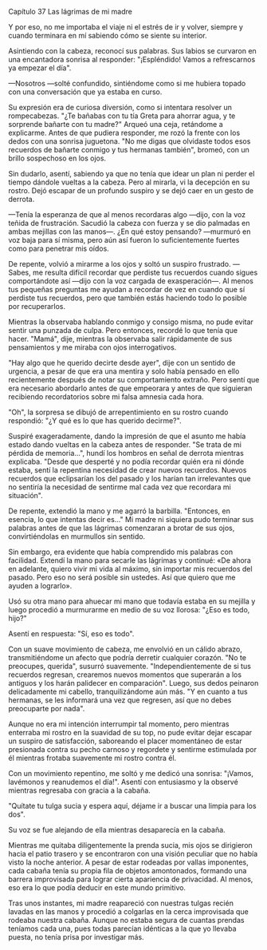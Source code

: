 
Capítulo 37 Las lágrimas de mi madre

Y por eso, no me importaba el viaje ni el estrés de ir y volver, siempre y cuando terminara en mí sabiendo cómo se siente su interior.

Asintiendo con la cabeza, reconocí sus palabras. Sus labios se curvaron en una encantadora sonrisa al responder: "¡Espléndido! Vamos a refrescarnos ya empezar el día".

—Nosotros —solté confundido, sintiéndome como si me hubiera topado con una conversación que ya estaba en curso.

Su expresión era de curiosa diversión, como si intentara resolver un rompecabezas. "¿Te bañabas con tu tía Greta para ahorrar agua, y te sorprende bañarte con tu madre?" Arqueó una ceja, retándome a explicarme. Antes de que pudiera responder, me rozó la frente con los dedos con una sonrisa juguetona. "No me digas que olvidaste todos esos recuerdos de bañarte conmigo y tus hermanas también", bromeó, con un brillo sospechoso en los ojos.

Sin dudarlo, asentí, sabiendo ya que no tenía que idear un plan ni perder el tiempo dándole vueltas a la cabeza. Pero al mirarla, vi la decepción en su rostro. Dejó escapar de un profundo suspiro y se dejó caer en un gesto de derrota.

—Tenía la esperanza de que al menos recordaras algo —dijo, con la voz teñida de frustración. Sacudió la cabeza con fuerza y ​​​​se dio palmadas en ambas mejillas con las manos—. ¿En qué estoy pensando? —murmuró en voz baja para sí misma, pero aún así fueron lo suficientemente fuertes como para penetrar mis oídos.

De repente, volvió a mirarme a los ojos y soltó un suspiro frustrado. —Sabes, me resulta difícil recordar que perdiste tus recuerdos cuando sigues comportándote así —dijo con la voz cargada de exasperación—. Al menos tus pequeñas preguntas me ayudan a recordar de vez en cuando que sí perdiste tus recuerdos, pero que también estás haciendo todo lo posible por recuperarlos.

Mientras la observaba hablando conmigo y consigo misma, no pude evitar sentir una punzada de culpa. Pero entonces, recordé lo que tenía que hacer. "Mamá", dije, mientras la observaba salir rápidamente de sus pensamientos y me miraba con ojos interrogativos.

"Hay algo que he querido decirte desde ayer", dije con un sentido de urgencia, a pesar de que era una mentira y solo había pensado en ello recientemente después de notar su comportamiento extraño. Pero sentí que era necesario abordarlo antes de que empeorara y antes de que siguieran recibiendo recordatorios sobre mi falsa amnesia cada hora.

"Oh", la sorpresa se dibujó de arrepentimiento en su rostro cuando respondió: "¿Y qué es lo que has querido decirme?".

Suspiré exageradamente, dando la impresión de que el asunto me había estado dando vueltas en la cabeza antes de responder. "Se trata de mi pérdida de memoria...", hundí los hombros en señal de derrota mientras explicaba. "Desde que desperté y no podía recordar quién era ni dónde estaba, sentí la repentina necesidad de crear nuevos recuerdos. Nuevos recuerdos que eclipsarían los del pasado y los harían tan irrelevantes que no sentiría la necesidad de sentirme mal cada vez que recordara mi situación".

De repente, extendió la mano y me agarró la barbilla. "Entonces, en esencia, lo que intentas decir es..." Mi madre ni siquiera pudo terminar sus palabras antes de que las lágrimas comenzaran a brotar de sus ojos, convirtiéndolas en murmullos sin sentido.

Sin embargo, era evidente que había comprendido mis palabras con facilidad. Extendí la mano para secarle las lágrimas y continué: «De ahora en adelante, quiero vivir mi vida al máximo, sin importar mis recuerdos del pasado. Pero eso no será posible sin ustedes. Así que quiero que me ayuden a lograrlo».

Usó su otra mano para ahuecar mi mano que todavía estaba en su mejilla y luego procedió a murmurarme en medio de su voz llorosa: "¿Eso es todo, hijo?"

Asentí en respuesta: "Sí, eso es todo".

Con un suave movimiento de cabeza, me envolvió en un cálido abrazo, transmitiéndome un afecto que podría derretir cualquier corazón. "No te preocupes, querida", susurró suavemente. "Independientemente de si tus recuerdos regresan, crearemos nuevos momentos que superarán a los antiguos y los harán palidecer en comparación". Luego, sus dedos peinaron delicadamente mi cabello, tranquilizándome aún más. "Y en cuanto a tus hermanas, se les informará una vez que regresen, así que no debes preocuparte por nada".

Aunque no era mi intención interrumpir tal momento, pero mientras enterraba mi rostro en la suavidad de su top, no pude evitar dejar escapar un suspiro de satisfacción, saboreando el placer momentáneo de estar presionada contra su pecho carnoso y regordete y sentirme estimulada por él mientras frotaba suavemente mi rostro contra él.

Con un movimiento repentino, me soltó y me dedicó una sonrisa: "¡Vamos, lavémonos y reanudemos el día!". Asentí con entusiasmo y la observé mientras regresaba con gracia a la cabaña.

"Quítate tu tulga sucia y espera aquí, déjame ir a buscar una limpia para los dos".

Su voz se fue alejando de ella mientras desaparecía en la cabaña.

Mientras me quitaba diligentemente la prenda sucia, mis ojos se dirigieron hacia el patio trasero y se encontraron con una visión peculiar que no había visto la noche anterior. A pesar de estar rodeadas por vallas imponentes, cada cabaña tenía su propia fila de objetos amontonados, formando una barrera improvisada para lograr cierta apariencia de privacidad. Al menos, eso era lo que podía deducir en este mundo primitivo.

Tras unos instantes, mi madre reapareció con nuestras tulgas recién lavadas en las manos y procedió a colgarlas en la cerca improvisada que rodeaba nuestra cabaña. Aunque no estaba segura de cuantas prendas teníamos cada una, pues todas parecían idénticas a la que yo llevaba puesta, no tenía prisa por investigar más.
